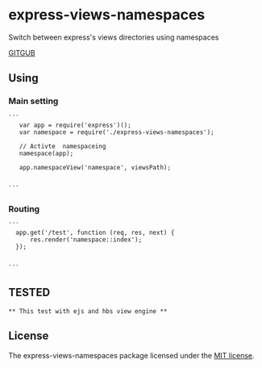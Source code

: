 # express-views-namespaces

Switch between express's views directories using namespaces

[GITGUB](https://github.com/Gami-404/express-views-namespaces)


## Using 

### Main setting 
    ```
       var app = require('express')();
       var namespace = require('./express-views-namespaces');
       
       // Activte  namespaceing 
       namespace(app);
       
       app.namespaceView('namespace', viewsPath);
       
       
    ```
### Routing 
    ```
      app.get('/test', function (req, res, next) {
          res.render('namespace::index');
      });
       
       
    ```
    
## TESTED
    ** This test with ejs and hbs view engine **
## License

The express-views-namespaces package licensed under the [MIT license](https://opensource.org/licenses/MIT).
